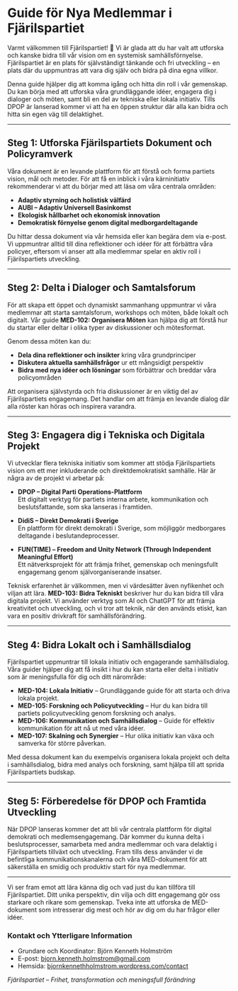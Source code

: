 # Guide för Nya Medlemmar i Fjärilspartiet

Varmt välkommen till Fjärilspartiet! 🦋 Vi är glada att du har valt att utforska och kanske bidra till vår vision om en systemisk samhällsförnyelse. Fjärilspartiet är en plats för självständigt tänkande och fri utveckling – en plats där du uppmuntras att vara dig själv och bidra på dina egna villkor.

Denna guide hjälper dig att komma igång och hitta din roll i vår gemenskap. Du kan börja med att utforska våra grundläggande idéer, engagera dig i dialoger och möten, samt bli en del av tekniska eller lokala initiativ. Tills DPOP är lanserad kommer vi att ha en öppen struktur där alla kan bidra och hitta sin egen väg till delaktighet.

---

## Steg 1: Utforska Fjärilspartiets Dokument och Policyramverk

Våra dokument är en levande plattform för att förstå och forma partiets vision, mål och metoder. För att få en inblick i våra kärninitiativ rekommenderar vi att du börjar med att läsa om våra centrala områden:

- **Adaptiv styrning och holistisk välfärd**
- **AUBI – Adaptiv Universell Basinkomst**
- **Ekologisk hållbarhet och ekonomisk innovation**
- **Demokratisk förnyelse genom digital medborgardeltagande**

Du hittar dessa dokument via vår hemsida eller kan begära dem via e-post. Vi uppmuntrar alltid till dina reflektioner och idéer för att förbättra våra policyer, eftersom vi anser att alla medlemmar spelar en aktiv roll i Fjärilspartiets utveckling.

---

## Steg 2: Delta i Dialoger och Samtalsforum

För att skapa ett öppet och dynamiskt sammanhang uppmuntrar vi våra medlemmar att starta samtalsforum, workshops och möten, både lokalt och digitalt. Vår guide **MED-102: Organisera Möten** kan hjälpa dig att förstå hur du startar eller deltar i olika typer av diskussioner och mötesformat. 

Genom dessa möten kan du:
- **Dela dina reflektioner och insikter** kring våra grundprinciper
- **Diskutera aktuella samhällsfrågor** ur ett mångsidigt perspektiv
- **Bidra med nya idéer och lösningar** som förbättrar och breddar våra policyområden

Att organisera självstyrda och fria diskussioner är en viktig del av Fjärilspartiets engagemang. Det handlar om att främja en levande dialog där alla röster kan höras och inspirera varandra.

---

## Steg 3: Engagera dig i Tekniska och Digitala Projekt

Vi utvecklar flera tekniska initiativ som kommer att stödja Fjärilspartiets vision om ett mer inkluderande och direktdemokratiskt samhälle. Här är några av de projekt vi arbetar på:

- **DPOP – Digital Parti Operations-Plattform**  
  Ett digitalt verktyg för partiets interna arbete, kommunikation och beslutsfattande, som ska lanseras i framtiden.

- **DidiS – Direkt Demokrati i Sverige**  
  En plattform för direkt demokrati i Sverige, som möjliggör medborgares deltagande i beslutandeprocesser.

- **FUN(TIME) – Freedom and Unity Network (Through Independent Meaningful Effort)**  
  Ett nätverksprojekt för att främja frihet, gemenskap och meningsfullt engagemang genom självorganiserande insatser.

Teknisk erfarenhet är välkommen, men vi värdesätter även nyfikenhet och viljan att lära. **MED-103: Bidra Tekniskt** beskriver hur du kan bidra till våra digitala projekt. Vi använder verktyg som AI och ChatGPT för att främja kreativitet och utveckling, och vi tror att teknik, när den används etiskt, kan vara en positiv drivkraft för samhällsförändring.

---

## Steg 4: Bidra Lokalt och i Samhällsdialog

Fjärilspartiet uppmuntrar till lokala initiativ och engagerande samhällsdialog. Våra guider hjälper dig att få insikt i hur du kan starta eller delta i initiativ som är meningsfulla för dig och ditt närområde:

- **MED-104: Lokala Initiativ** – Grundläggande guide för att starta och driva lokala projekt.
- **MED-105: Forskning och Policyutveckling** – Hur du kan bidra till partiets policyutveckling genom forskning och analys.
- **MED-106: Kommunikation och Samhällsdialog** – Guide för effektiv kommunikation för att nå ut med våra idéer.
- **MED-107: Skalning och Synergier** – Hur olika initiativ kan växa och samverka för större påverkan.

Med dessa dokument kan du exempelvis organisera lokala projekt och delta i samhällsdialog, bidra med analys och forskning, samt hjälpa till att sprida Fjärilspartiets budskap.

--- 

## Steg 5: Förberedelse för DPOP och Framtida Utveckling

När DPOP lanseras kommer det att bli vår centrala plattform för digital demokrati och medlemsengagemang. Där kommer du kunna delta i beslutsprocesser, samarbeta med andra medlemmar och vara delaktig i Fjärilspartiets tillväxt och utveckling. Fram tills dess använder vi de befintliga kommunikationskanalerna och våra MED-dokument för att säkerställa en smidig och produktiv start för nya medlemmar.

---

Vi ser fram emot att lära känna dig och vad just du kan tillföra till Fjärilspartiet. Ditt unika perspektiv, din vilja och ditt engagemang gör oss starkare och rikare som gemenskap. Tveka inte att utforska de MED-dokument som intresserar dig mest och hör av dig om du har frågor eller idéer.

### Kontakt och Ytterligare Information
- Grundare och Koordinator: Björn Kenneth Holmström
- E-post: bjorn.kenneth.holmstrom@gmail.com
- Hemsida: [bjornkennethholmstrom.wordpress.com/contact](https://bjornkennethholmstrom.wordpress.com/contact/)

*Fjärilspartiet – Frihet, transformation och meningsfull förändring*
